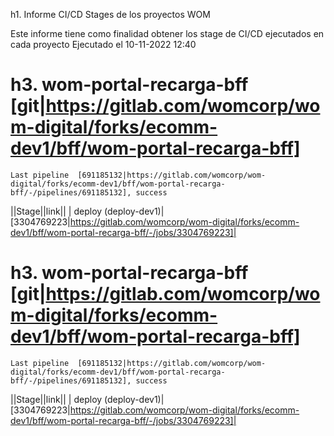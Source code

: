 h1. Informe CI/CD Stages de los proyectos WOM

Este informe tiene como finalidad obtener los stage de CI/CD ejecutados en cada proyecto
Ejecutado el 10-11-2022 12:40 

# h3. wom-portal-recarga-bff [git|https://gitlab.com/womcorp/wom-digital/forks/ecomm-dev1/bff/wom-portal-recarga-bff]
    Last pipeline  [691185132|https://gitlab.com/womcorp/wom-digital/forks/ecomm-dev1/bff/wom-portal-recarga-bff/-/pipelines/691185132], success
||Stage||link||
| deploy (deploy-dev1)|[3304769223|https://gitlab.com/womcorp/wom-digital/forks/ecomm-dev1/bff/wom-portal-recarga-bff/-/jobs/3304769223]|
# h3. wom-portal-recarga-bff [git|https://gitlab.com/womcorp/wom-digital/forks/ecomm-dev1/bff/wom-portal-recarga-bff]
    Last pipeline  [691185132|https://gitlab.com/womcorp/wom-digital/forks/ecomm-dev1/bff/wom-portal-recarga-bff/-/pipelines/691185132], success
||Stage||link||
| deploy (deploy-dev1)|[3304769223|https://gitlab.com/womcorp/wom-digital/forks/ecomm-dev1/bff/wom-portal-recarga-bff/-/jobs/3304769223]|

   